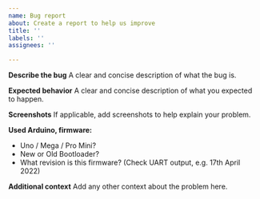 ```yaml
---
name: Bug report
about: Create a report to help us improve
title: ''
labels: ''
assignees: ''

---
```


**Describe the bug**
A clear and concise description of what the bug is.

**Expected behavior**
A clear and concise description of what you expected to happen.

**Screenshots**
If applicable, add screenshots to help explain your problem.

**Used Arduino, firmware:**
 - Uno / Mega / Pro Mini?
 - New or Old Bootloader?
 - What revision is this firmware? (Check UART output, e.g. 17th April 2022)

**Additional context**
Add any other context about the problem here.
